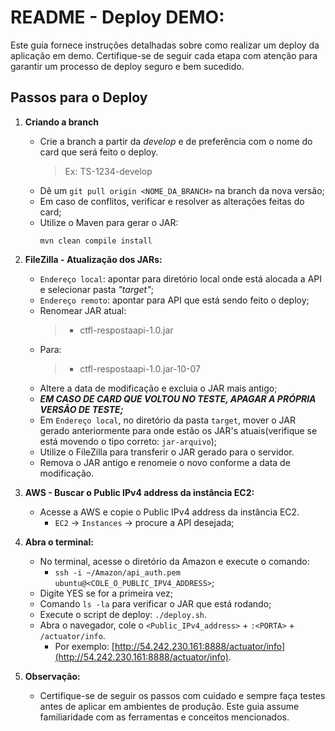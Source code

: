 # README - Deploy DEMO:

Este guia fornece instruções detalhadas sobre como realizar um deploy da aplicação em demo. Certifique-se de seguir cada etapa com atenção para garantir um processo de deploy seguro e bem sucedido.

## Passos para o Deploy

1. **Criando a branch**     
    - Crie a branch a partir da *develop* e de preferência com o nome do card que será feito o deploy.
      > Ex: TS-1234-develop
    - Dê um `git pull origin <NOME_DA_BRANCH>` na branch da nova versão;
    - Em caso de conflitos, verificar e resolver as alterações feitas do card;
    - Utilize o Maven para gerar o JAR:
        ```
        mvn clean compile install
        ```  

3. **FileZilla - Atualização dos JARs:**
    - `Endereço local`: apontar para diretório local onde está alocada a API e selecionar pasta *"target"*;
    - `Endereço remoto`: apontar para API que está sendo feito o deploy;
    - Renomear JAR atual:
      > - ctfl-respostaapi-1.0.jar
    - Para:
      > - ctfl-respostaapi-1.0.jar-10-07
    - Altere a data de modificação e excluia o JAR mais antigo;
    - ***EM CASO DE CARD QUE VOLTOU NO TESTE, APAGAR A PRÓPRIA VERSÃO DE TESTE;***
    - Em `Endereço local`, no diretório da pasta `target`, mover o JAR gerado anteriormente para onde estão os JAR's atuais(verifique se está movendo o tipo correto: `jar-arquivo`);
    - Utilize o FileZilla para transferir o JAR gerado para o servidor.
    - Remova o JAR antigo e renomeie o novo conforme a data de modificação.

4. **AWS - Buscar o Public IPv4 address da instância EC2:**
    - Acesse a AWS e copie o Public IPv4 address da instância EC2.
      - `EC2` -> `Instances` -> procure a API desejada;

5. **Abra o terminal:**
    - No terminal, acesse o diretório da Amazon e execute o comando:
      - `ssh -i ~/Amazon/api_auth.pem ubuntu@<COLE_O_PUBLIC_IPV4_ADDRESS>`;
    - Digite YES se for a primeira vez;
    - Comando `ls -la` para verificar o JAR que está rodando;
    - Execute o script de deploy: `./deploy.sh`.
    - Abra o navegador, cole o `<Public_IPv4_address>` + `:<PORTA>` + `/actuator/info`.
      - Por exemplo: [http://54.242.230.161:8888/actuator/info](http://54.242.230.161:8888/actuator/info).

6. **Observação:**
    - Certifique-se de seguir os passos com cuidado e sempre faça testes antes de aplicar em ambientes de produção. Este guia assume familiaridade com as ferramentas e conceitos mencionados.
